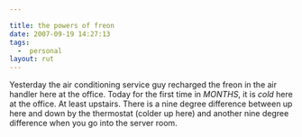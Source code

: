 ```yaml
---

title: the powers of freon
date: 2007-09-19 14:27:13
tags:
  -  personal
layout: rut
---
```


Yesterday the air conditioning service guy recharged the freon in the air handler here at the office.  Today for the first time in *MONTHS*, it is *cold* here at the office.  At least upstairs.  There is a nine degree difference between up here and down by the thermostat (colder up here) and another nine degree difference when you go into the server room. 

